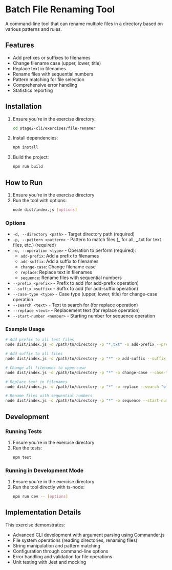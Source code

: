 # Batch File Renaming Tool

A command-line tool that can rename multiple files in a directory based on various patterns and rules.

## Features

- Add prefixes or suffixes to filenames
- Change filename case (upper, lower, title)
- Replace text in filenames
- Rename files with sequential numbers
- Pattern matching for file selection
- Comprehensive error handling
- Statistics reporting

## Installation

1. Ensure you're in the exercise directory:

   ```bash
   cd stage2-cli/exercises/file-renamer
   ```

2. Install dependencies:

   ```bash
   npm install
   ```

3. Build the project:
   ```bash
   npm run build
   ```

## How to Run

1. Ensure you're in the exercise directory
2. Run the tool with options:
   ```bash
   node dist/index.js [options]
   ```

### Options

- `-d, --directory <path>` - Target directory path (required)
- `-p, --pattern <pattern>` - Pattern to match files (_ for all, _.txt for text files, etc.) (required)
- `-o, --operation <type>` - Operation to perform (required):
  - `add-prefix`: Add a prefix to filenames
  - `add-suffix`: Add a suffix to filenames
  - `change-case`: Change filename case
  - `replace`: Replace text in filenames
  - `sequence`: Rename files with sequential numbers
- `--prefix <prefix>` - Prefix to add (for add-prefix operation)
- `--suffix <suffix>` - Suffix to add (for add-suffix operation)
- `--case-type <type>` - Case type (upper, lower, title) for change-case operation
- `--search <text>` - Text to search for (for replace operation)
- `--replace <text>` - Replacement text (for replace operation)
- `--start-number <number>` - Starting number for sequence operation

### Example Usage

```bash
# Add prefix to all text files
node dist/index.js -d /path/to/directory -p "*.txt" -o add-prefix --prefix "new-"

# Add suffix to all files
node dist/index.js -d /path/to/directory -p "*" -o add-suffix --suffix "-backup"

# Change all filenames to uppercase
node dist/index.js -d /path/to/directory -p "*" -o change-case --case-type upper

# Replace text in filenames
node dist/index.js -d /path/to/directory -p "*" -o replace --search "old" --replace "new"

# Rename files with sequential numbers
node dist/index.js -d /path/to/directory -p "*" -o sequence --start-number 1
```

## Development

### Running Tests

1. Ensure you're in the exercise directory
2. Run the tests:
   ```bash
   npm test
   ```

### Running in Development Mode

1. Ensure you're in the exercise directory
2. Run the tool directly with ts-node:
   ```bash
   npm run dev -- [options]
   ```

## Implementation Details

This exercise demonstrates:

- Advanced CLI development with argument parsing using Commander.js
- File system operations (reading directories, renaming files)
- String manipulation and pattern matching
- Configuration through command-line options
- Error handling and validation for file operations
- Unit testing with Jest and mocking

